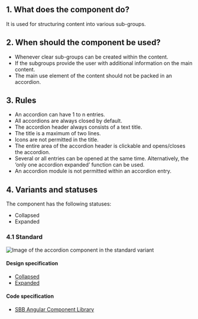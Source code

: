 ## 1. What does the component do?
It is used for structuring content into various sub-groups.

## 2. When should the component be used? 
* Whenever clear sub-groups can be created within the content.
* If the subgroups provide the user with additional information on the main content.
* The main use element of the content should not be packed in an accordion.

## 3. Rules
* An accordion can have 1 to n entries.
* All accordions are always closed by default.
* The accordion header always consists of a text title.
* The title is a maximum of two lines.
* Icons are not permitted in the title.
* The entire area of the accordion header is clickable and opens/closes the accordion.
* Several or all entries can be opened at the same time. Alternatively, the ‘only one accordion expanded’ function can be used.
* An accordion module is not permitted within an accordion entry.

## 4. Variants and statuses
The component has the following statuses:
* Collapsed
* Expanded

### 4.1 Standard
![Image of the accordion component in the standard variant](https://raw.githubusercontent.com/sbb-design-systems/sbb-design-system/master/website/components/accordion/images/accordion_default.png 'class: image')

#### Design specification
* [Collapsed](https://sbb.invisionapp.com/d/main#/console/15744722/332819509/inspect)
* [Expanded](https://sbb.invisionapp.com/d/main#/console/15744722/332819510/inspect)

#### Code specification
* [SBB Angular Component Library](https://sbb-angular.app.sbb.ch/latest/content/accordion)